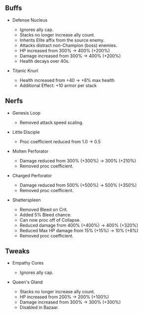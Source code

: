 ## Buffs

- Defense Nucleus
	- Ignores ally cap.
	- Stacks no longer increase ally count.
	- Inherits Elite affix from the source enemy.
	- Attacks distract non-Champion (boss) enemies.
	- HP increased from 300% -> 400% (+200%)
	- Damage increased from 300% -> 400% (+200%)
	- Health decays over 40s.

- Titanic Knurl
	- Health increased from +40 -> +8% max health
	- Additional Effect: +10 armor per stack

## Nerfs

- Genesis Loop
	- Removed attack speed scaling.

- Little Disciple
	- Proc coefficient reduced from 1.0 -> 0.5

- Molten Perforator
	- Damage reduced from 300% (+300%) -> 300% (+210%)
	- Removed proc coefficient.
	
- Charged Perforator
	- Damage reduced from 500% (+500%) -> 500% (+350%)
	- Removed proc coefficient.
	
- Shatterspleen
	- Removed Bleed on Crit.
	- Added 5% Bleed chance.
	- Can now proc off of Collapse.
	- Reduced damage from 400% (+400%) -> 400% (+320%)
	- Reduced Max HP damage from 15% (+15%) -> 10% (+8%)
	- Removed proc coefficient.
	
## Tweaks

- Empathy Cores
	- Ignores ally cap.
	
- Queen's Gland
	- Stacks no longer increase ally count.
	- HP increased from 200% -> 200% (+100%)
	- Damage increased from 300% -> 300% (+300%)
	- Disabled in Bazaar.